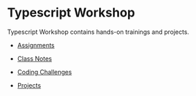 # Typescript Workshop

Typescript Workshop contains hands-on trainings and projects.

- [Assignments](./assigments/)

- [Class Notes](./class-notes/)

- [Coding Challenges](./coding-challenges/)

- [Projects](./projects/)
